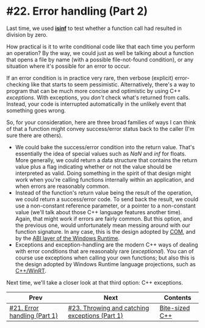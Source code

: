 # #22. Error handling (Part 2)

Last time, we used [**isinf**](https://docs.microsoft.com/cpp/c-runtime-library/reference/isinf) to test whether a function call had resulted in division by zero.

How practical is it to write conditional code like that each time you perform an operation? By the way, we could just as well be talking about a function that opens a file by name (with a possible file-not-found condition), or any situation where it's possible for an error to occur.

If an error condition is in practice very rare, then verbose (explicit) error-checking like that starts to seem pessimistic. Alternatively, there's a way to program that can be much more concise and optimistic by using C++ *exceptions*. With exceptions, you *don't* check what's returned from calls. Instead, your code is interrupted automatically in the unlikely event that something goes wrong.

So, for your consideration, here are three broad families of ways I can think of that a function might convey success/error status back to the caller (I'm sure there are others).

* We could bake the success/error condition into the return value. That's essentially the idea of special values such as *NaN* and *inf* for floats. More generally, we could return a data structure that contains the return value plus a flag indicating whether or not the value should be interpreted as valid. Doing something in the spirit of that design might work when you're calling functions internally within an application, and when errors are reasonably common.
* Instead of the function's return value being the result of the operation, we could return a success/error code. To send back the result, we could use a non-constant reference parameter, or a pointer to a non-constant value (we'll talk about those C++ language features another time). Again, that might work if errors are fairly common. But this option, and the previous one, would unfortunately mean messing around with our function signature. In any case, this is the design adopted by [COM](https://docs.microsoft.com/windows/win32/com/component-object-model--com--portal), and by the [ABI layer of the Windows Runtime](https://docs.microsoft.com/windows/uwp/cpp-and-winrt-apis/interop-winrt-abi).
* Exceptions and exception-handling are the modern C++ ways of dealing with error conditions that are reasonably rare (*exceptional*). You can of course use exceptions when calling your own functions; but also this is the design adopted by Windows Runtime language projections, such as [C++/WinRT](https://docs.microsoft.com/windows/uwp/cpp-and-winrt-apis/).

Next time, we'll take a closer look at that third option: C++ exceptions.

|Prev|Next|Contents|
|-|-|-|
|[#21. Error handling (Part 1)](021.md)|[#23. Throwing and catching exceptions (Part 1)](023.md)|[Bite-sized C++](../README.md)|
